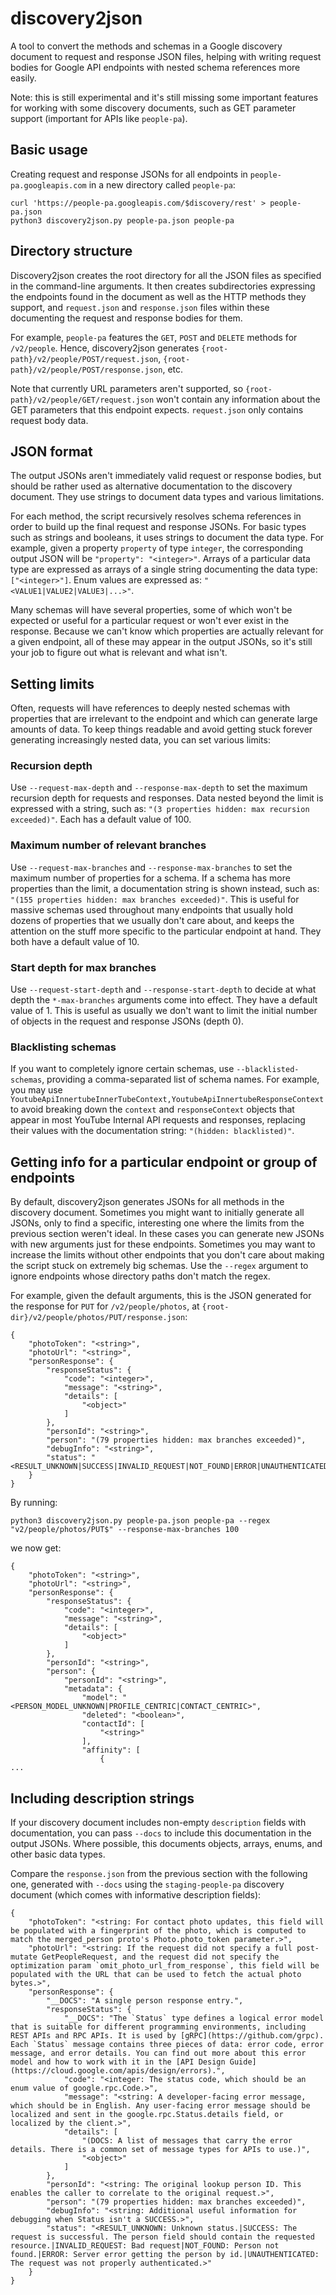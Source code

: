 # discovery2json

A tool to convert the methods and schemas in a Google discovery document to request and response JSON files, helping with writing request bodies for Google API endpoints with nested schema references more easily.

Note: this is still experimental and it's still missing some important features for working with some discovery documents, such as GET parameter support (important for APIs like `people-pa`).

## Basic usage

Creating request and response JSONs for all endpoints in `people-pa.googleapis.com` in a new directory called `people-pa`:
```
curl 'https://people-pa.googleapis.com/$discovery/rest' > people-pa.json
python3 discovery2json.py people-pa.json people-pa
```

## Directory structure

Discovery2json creates the root directory for all the JSON files as specified in the command-line arguments. It then creates subdirectories expressing the endpoints found in the document as well as the HTTP methods they support, and `request.json` and `response.json` files within these documenting the request and response bodies for them.

For example, `people-pa` features the `GET`, `POST` and `DELETE` methods for `/v2/people`. Hence, discovery2json generates `{root-path}/v2/people/POST/request.json`, `{root-path}/v2/people/POST/response.json`, etc.

Note that currently URL parameters aren't supported, so `{root-path}/v2/people/GET/request.json` won't contain any information about the GET parameters that this endpoint expects. `request.json` only contains request body data.

## JSON format

The output JSONs aren't immediately valid request or response bodies, but should be rather used as alternative documentation to the discovery document. They use strings to document data types and various limitations.

For each method, the script recursively resolves schema references in order to build up the final request and response JSONs. For basic types such as strings and booleans, it uses strings to document the data type. For example, given a property `property` of type `integer`, the corresponding output JSON will be `"property": "<integer>"`. Arrays of a particular data type are expressed as arrays of a single string documenting the data type: `["<integer>"]`. Enum values are expressed as: `"<VALUE1|VALUE2|VALUE3|...>"`.

Many schemas will have several properties, some of which won't be expected or useful for a particular request or won't ever exist in the response. Because we can't know which properties are actually relevant for a given endpoint, all of these may appear in the output JSONs, so it's still your job to figure out what is relevant and what isn't.

## Setting limits

Often, requests will have references to deeply nested schemas with properties that are irrelevant to the endpoint and which can generate large amounts of data. To keep things readable and avoid getting stuck forever generating increasingly nested data, you can set various limits:

### Recursion depth

Use `--request-max-depth` and `--response-max-depth` to set the maximum recursion depth for requests and responses. Data nested beyond the limit is expressed with a string, such as: `"(3 properties hidden: max recursion exceeded)"`. Each has a default value of 100.

### Maximum number of relevant branches

Use `--request-max-branches` and `--response-max-branches` to set the maximum number of properties for a schema. If a schema has more properties than the limit, a documentation string is shown instead, such as: `"(155 properties hidden: max branches exceeded)"`. This is useful for massive schemas used throughout many endpoints that usually hold dozens of properties that we usually don't care about, and keeps the attention on the stuff more specific to the particular endpoint at hand. They both have a default value of 10.

### Start depth for max branches

Use `--request-start-depth` and `--response-start-depth` to decide at what depth the `*-max-branches` arguments come into effect. They have a default value of 1. This is useful as usually we don't want to limit the initial number of objects in the request and response JSONs (depth 0).

### Blacklisting schemas

If you want to completely ignore certain schemas, use `--blacklisted-schemas`, providing a comma-separated list of schema names. For example, you may use `YoutubeApiInnertubeInnerTubeContext,YoutubeApiInnertubeResponseContext` to avoid breaking down the `context` and `responseContext` objects that appear in most YouTube Internal API requests and responses, replacing their values with the documentation string: `"(hidden: blacklisted)"`.

## Getting info for a particular endpoint or group of endpoints

By default, discovery2json generates JSONs for all methods in the discovery document. Sometimes you might want to initially generate all JSONs, only to find a specific, interesting one where the limits from the previous section weren't ideal. In these cases you can generate new JSONs with new arguments just for these endpoints. Sometimes you may want to increase the limits without other endpoints that you don't care about making the script stuck on extremely big schemas. Use the `--regex` argument to ignore endpoints whose directory paths don't match the regex.

For example, given the default arguments, this is the JSON generated for the response for `PUT` for `/v2/people/photos`, at `{root-dir}/v2/people/photos/PUT/response.json`:
```
{
    "photoToken": "<string>",
    "photoUrl": "<string>",
    "personResponse": {
        "responseStatus": {
            "code": "<integer>",
            "message": "<string>",
            "details": [
                "<object>"
            ]
        },
        "personId": "<string>",
        "person": "(79 properties hidden: max branches exceeded)",
        "debugInfo": "<string>",
        "status": "<RESULT_UNKNOWN|SUCCESS|INVALID_REQUEST|NOT_FOUND|ERROR|UNAUTHENTICATED>"
    }
}
```

By running:
```
python3 discovery2json.py people-pa.json people-pa --regex "v2/people/photos/PUT$" --response-max-branches 100
```

we now get:
```
{
    "photoToken": "<string>",
    "photoUrl": "<string>",
    "personResponse": {
        "responseStatus": {
            "code": "<integer>",
            "message": "<string>",
            "details": [
                "<object>"
            ]
        },
        "personId": "<string>",
        "person": {
            "personId": "<string>",
            "metadata": {
                "model": "<PERSON_MODEL_UNKNOWN|PROFILE_CENTRIC|CONTACT_CENTRIC>",
                "deleted": "<boolean>",
                "contactId": [
                    "<string>"
                ],
                "affinity": [
                    {
...
```

## Including description strings

If your discovery document includes non-empty `description` fields with documentation, you can pass `--docs` to include this documentation in the output JSONs. Where possible, this documents objects, arrays, enums, and other basic data types.

Compare the `response.json` from the previous section with the following one, generated with `--docs` using the `staging-people-pa` discovery document (which comes with informative description fields):
```
{
    "photoToken": "<string: For contact photo updates, this field will be populated with a fingerprint of the photo, which is computed to match the merged_person proto's Photo.photo_token parameter.>",
    "photoUrl": "<string: If the request did not specify a full post-mutate GetPeopleRequest, and the request did not specify the optimization param `omit_photo_url_from_response`, this field will be populated with the URL that can be used to fetch the actual photo bytes.>",
    "personResponse": {
        "__DOCS": "A single person response entry.",
        "responseStatus": {
            "__DOCS": "The `Status` type defines a logical error model that is suitable for different programming environments, including REST APIs and RPC APIs. It is used by [gRPC](https://github.com/grpc). Each `Status` message contains three pieces of data: error code, error message, and error details. You can find out more about this error model and how to work with it in the [API Design Guide](https://cloud.google.com/apis/design/errors).",
            "code": "<integer: The status code, which should be an enum value of google.rpc.Code.>",
            "message": "<string: A developer-facing error message, which should be in English. Any user-facing error message should be localized and sent in the google.rpc.Status.details field, or localized by the client.>",
            "details": [
                "(DOCS: A list of messages that carry the error details. There is a common set of message types for APIs to use.)",
                "<object>"
            ]
        },
        "personId": "<string: The original lookup person ID. This enables the caller to correlate to the original request.>",
        "person": "(79 properties hidden: max branches exceeded)",
        "debugInfo": "<string: Additional useful information for debugging when Status isn't a SUCCESS.>",
        "status": "<RESULT_UNKNOWN: Unknown status.|SUCCESS: The request is successful. The person field should contain the requested resource.|INVALID_REQUEST: Bad request|NOT_FOUND: Person not found.|ERROR: Server error getting the person by id.|UNAUTHENTICATED: The request was not properly authenticated.>"
    }
}
```
